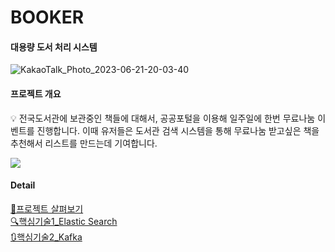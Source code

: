 
# BOOKER 

#### 대용량 도서 처리 시스템 
![KakaoTalk_Photo_2023-06-21-20-03-40](https://github.com/BookermanProject/Booker_be/assets/40461588/0f32896e-8bc3-40b9-a6e1-ba96e42497db)

#### 프로젝트 개요
<aside>
💡 전국도서관에 보관중인 책들에 대해서, 공공포털을 이용해 일주일에 한번 무료나눔 이벤트를 진행합니다. 
이때 유저들은 도서관 검색 시스템을 통해 무료나눔 받고싶은 책을 추천해서 리스트를 만드는데 기여합니다.
</aside>

![](https://velog.velcdn.com/images/kkj5158/post/ed3fe7e9-6d72-4375-ab24-59b786b2d590/image.jpg)

#### Detail 

[📁프로젝트 살펴보기](https://github.com/BookermanProject/Booker_be) <br>
[🔍핵심기술1_Elastic Search](https://github.com/BookermanProject/docker_elk)  <br>
[🔃핵심기술2_Kafka](https://github.com/BookermanProject/docker_kafka)  <br>

